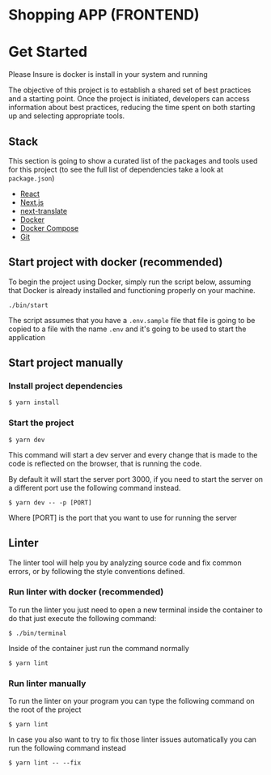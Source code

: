 # Shopping APP (FRONTEND)

# Get Started

Please Insure is docker is install in your system and running

The objective of this project is to establish a shared set of best practices and a starting point. Once the project is initiated, developers can access information about best practices, reducing the time spent on both starting up and selecting appropriate tools.

## Stack

This section is going to show a curated list of the packages and tools used for this project (to see
the full list of dependencies take a look at `package.json`)

- [React](https://reactjs.org/)
- [Next.js](https://nextjs.org/)
- [next-translate](https://github.com/vinissimus/next-translate)
- [Docker](https://www.docker.com/)
- [Docker Compose](https://docs.docker.com/compose/)
- [Git](https://git-scm.com/)


## Start project with docker (recommended)

To begin the project using Docker, simply run the script below, assuming that Docker is already installed and functioning properly on your machine.

```
./bin/start
```

The script assumes that you have a `.env.sample` file that file is going to be copied to a file
with the name `.env` and it's going to be used to start the application

## Start project manually

### Install project dependencies

```
$ yarn install
```

### Start the project

```
$ yarn dev
```

This command will start a dev server and every change that is made to the code is reflected on the
browser, that is running the code.

By default it will start the server port 3000, if you need to start the server on a different port
use the following command instead.

```
$ yarn dev -- -p [PORT]
```

Where [PORT] is the port that you want to use for running the server

## Linter

The linter tool will help you by analyzing source code and fix common errors, or by following the
style conventions defined.

### Run linter with docker (recommended)

To run the linter you just need to open a new terminal inside the container to do that just execute
the following command:

```
$ ./bin/terminal
```

Inside of the container just run the command normally

```
$ yarn lint
```

### Run linter manually

To run the linter on your program you can type the following command on the root of the project

```
$ yarn lint
```

In case you also want to try to fix those linter issues automatically you can run the following
command instead

```
$ yarn lint -- --fix
```